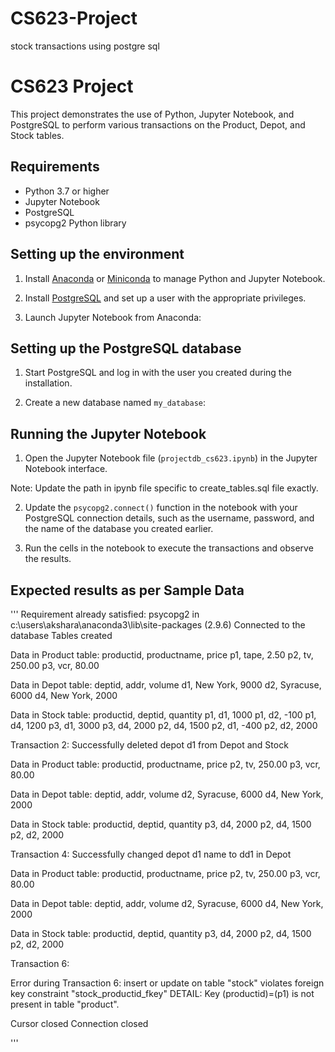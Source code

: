 # CS623-Project
stock transactions using postgre sql

# CS623 Project

This project demonstrates the use of Python, Jupyter Notebook, and PostgreSQL to perform various transactions on the Product, Depot, and Stock tables.

## Requirements

- Python 3.7 or higher
- Jupyter Notebook
- PostgreSQL
- psycopg2 Python library

## Setting up the environment

1. Install [Anaconda](https://www.anaconda.com/products/distribution) or [Miniconda](https://docs.conda.io/en/latest/miniconda.html) to manage Python and Jupyter Notebook.

2. Install [PostgreSQL](https://www.postgresql.org/download/) and set up a user with the appropriate privileges.

3. Launch Jupyter Notebook from Anaconda:


## Setting up the PostgreSQL database

1. Start PostgreSQL and log in with the user you created during the installation.

2. Create a new database named `my_database`:


## Running the Jupyter Notebook

1. Open the Jupyter Notebook file (`projectdb_cs623.ipynb`) in the Jupyter Notebook interface.

Note: Update the path in ipynb file specific to create_tables.sql file exactly.

2. Update the `psycopg2.connect()` function in the notebook with your PostgreSQL connection details, such as the username, password, and the name of the database you created earlier.

3. Run the cells in the notebook to execute the transactions and observe the results.

## Expected results as per Sample Data

'''
Requirement already satisfied: psycopg2 in c:\users\akshara\anaconda3\lib\site-packages (2.9.6)
Connected to the database
Tables created

Data in Product table:
productid, productname, price
p1, tape, 2.50
p2, tv, 250.00
p3, vcr, 80.00



Data in Depot table:
deptid, addr, volume
d1, New York, 9000
d2, Syracuse, 6000
d4, New York, 2000



Data in Stock table:
productid, deptid, quantity
p1, d1, 1000
p1, d2, -100
p1, d4, 1200
p3, d1, 3000
p3, d4, 2000
p2, d4, 1500
p2, d1, -400
p2, d2, 2000



Transaction 2: Successfully deleted depot d1 from Depot and Stock

Data in Product table:
productid, productname, price
p2, tv, 250.00
p3, vcr, 80.00



Data in Depot table:
deptid, addr, volume
d2, Syracuse, 6000
d4, New York, 2000



Data in Stock table:
productid, deptid, quantity
p3, d4, 2000
p2, d4, 1500
p2, d2, 2000


Transaction 4: Successfully changed depot d1 name to dd1 in Depot

Data in Product table:
productid, productname, price
p2, tv, 250.00
p3, vcr, 80.00



Data in Depot table:
deptid, addr, volume
d2, Syracuse, 6000
d4, New York, 2000



Data in Stock table:
productid, deptid, quantity
p3, d4, 2000
p2, d4, 1500
p2, d2, 2000


Transaction 6: 

Error during Transaction 6: insert or update on table "stock" violates foreign key constraint "stock_productid_fkey"
DETAIL:  Key (productid)=(p1) is not present in table "product".

Cursor closed
Connection closed

'''
